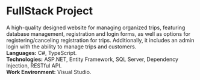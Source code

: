 # FullStack Project
A high-quality designed website for managing organized trips, featuring database management, registration and login forms, as well as options for registering/canceling registration for trips. Additionally, it includes an admin login with the ability to manage trips and customers.  
**Languages:** C#, TypeScript.  
**Technologies:** ASP.NET, Entity Framework, SQL Server, Dependency Injection, RESTful API.  
**Work Environment:** Visual Studio.  
